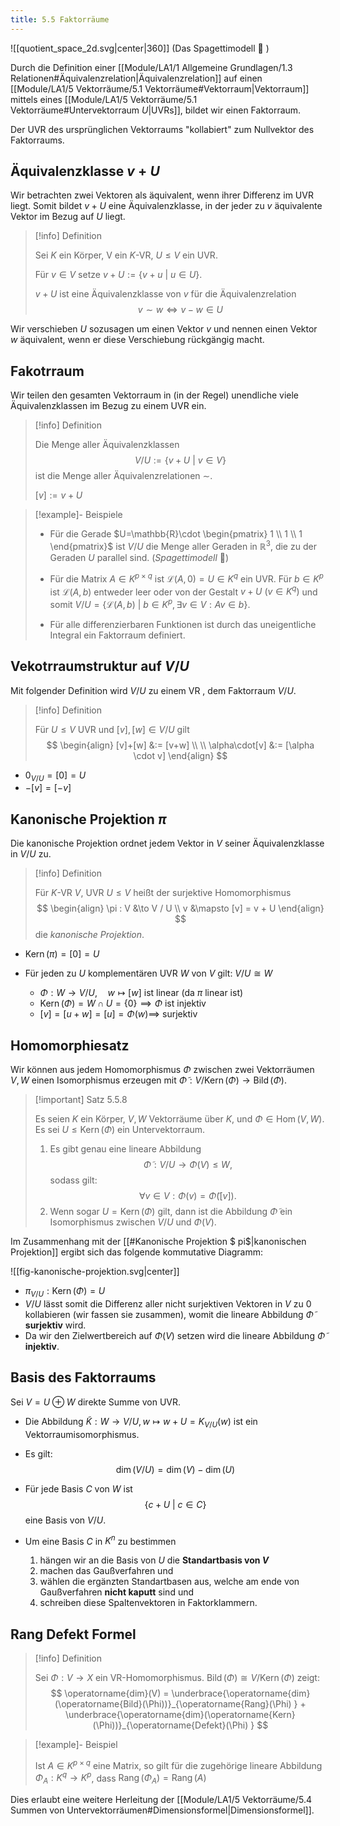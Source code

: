 ```yaml
---
title: 5.5 Faktorräume
---
```


![[quotient_space_2d.svg|center|360]]
(Das Spagettimodell 🍝 )

Durch die Definition einer [[Module/LA1/1 Allgemeine Grundlagen/1.3 Relationen#Äquivalenzrelation|Äquivalenzrelation]] auf einen [[Module/LA1/5 Vektorräume/5.1 Vektorräume#Vektorraum|Vektorraum]] mittels eines [[Module/LA1/5 Vektorräume/5.1 Vektorräume#Untervektorraum $U$|UVRs]], bildet wir einen Faktorraum.

Der UVR des ursprünglichen Vektorraums "kollabiert" zum Nullvektor des Faktorraums.

## Äquivalenzklasse $v+U$

Wir betrachten zwei Vektoren als äquivalent, wenn ihrer Differenz im UVR liegt.
Somit bildet $v+U$ eine Äquivalenzklasse, in der jeder zu $v$ äquivalente Vektor im Bezug auf $U$ liegt.

> [!info] Definition 
> 
> Sei $K$ ein Körper, V ein $K$-VR, $U \leq V$ ein UVR.
> 
> Für $v \in V$ setze $v+U:=\{ v+u \ | \ u \in U \}$.
> 
> $v+U$ ist eine Äquivalenzklasse von $v$ für die Äquivalenzrelation
> $$
> v \sim w \iff v - w \in U
> $$

Wir verschieben $U$ sozusagen um einen Vektor $v$ und nennen einen Vektor $w$ äquivalent, wenn er diese Verschiebung rückgängig macht.

## Fakotrraum

Wir teilen den gesamten Vektorraum in (in der Regel) unendliche viele Äquivalenzklassen im Bezug zu einem UVR ein.

> [!info] Definition 
> 
> Die Menge aller Äquivalenzklassen
> $$
> V / U := \{ v + U \ | \ v \in V \}
> $$
> ist die Menge aller Äquivalenzrelationen $\sim$.
> 
> $[v]:=v+U$

> [!example]- Beispiele 
> 
> - Für die Gerade $U=\mathbb{R}\cdot \begin{pmatrix} 1 \\ 1 \\ 1 \end{pmatrix}$ ist $V/U$ die Menge aller Geraden in $\mathbb{R}^3$, die zu der Geraden $U$ parallel sind. (*Spagettimodell* 🍝)
> 
> - Für die Matrix $A \in K^{p \times q}$ ist $\mathcal{L}(A,0)=U \in K^q$ ein UVR.
>   Für $b\in K^p$ ist $\mathcal{L}(A,b)$ entweder leer oder von der Gestalt $v+U \ (v \in K^q)$ und somit $V/U=\{ \mathcal{L}(A,b) \ | \ b \in K^p, \exists v \in V : Av \in b \}$.
>   
>  - Für alle differenzierbaren Funktionen ist durch das uneigentliche Integral ein Faktorraum definiert.

## Vekotrraumstruktur auf $V/U$

Mit folgender Definition wird $V / U$ zu einem VR , dem Faktorraum $V / U$.

> [!info] Definition 
> 
> Für $U \leq V$ UVR und $[v],[w]\in V / U$ gilt
> $$
> \begin{align}
> [v]+[w] &:= [v+w] \\ \\
> \alpha\cdot[v] &:= [\alpha \cdot v]
> \end{align}
> $$

- $0_{V / U}=[0]=U$
- $-[v]=[-v]$

## Kanonische Projektion $\pi$

Die kanonische Projektion ordnet jedem Vektor in $V$ seiner Äquivalenzklasse in $V / U$ zu.

> [!info] Definition 
> 
> Für $K$-VR $V$, UVR $U \leq V$ heißt der surjektive Homomorphismus
> $$
> \begin{align}
> \pi : V &\to V / U \\
> v &\mapsto [v] = v + U
> \end{align}
> $$
> die *kanonische Projektion*.

- $\operatorname{Kern}(\pi)=[0]=U$

- Für jeden zu $U$ komplementären UVR $W$ von $V$ gilt: $V / U \cong W$
    - $\Phi: W \to V / U, \quad w \mapsto [w]$ ist linear (da $\pi$ linear ist)
    - $\operatorname{Kern}(\Phi)=W\cap U = \{ 0 \} \implies \Phi$ ist injektiv
    - $[v]=[u+w]=[u]=\Phi(w) \implies$ surjektiv

## Homomorphiesatz

Wir können aus jedem Homomorphismus $\Phi$ zwischen zwei Vektorräumen $V, W$ einen Isomorphismus erzeugen mit $\widetilde{\Phi} : V / \operatorname{Kern}(\Phi) \to \operatorname{Bild}(\Phi)$.

> [!important] Satz 5.5.8
> 
> Es seien $K$ ein Körper, $V, W$ Vektorräume über $K$, und $\Phi \in \operatorname{Hom}(V, W)$. 
> Es sei $U \leq \operatorname{Kern}(\Phi)$ ein Untervektorraum.
> 1. Es gibt genau eine lineare Abbildung
> $$
> \widetilde{\Phi}: V / U \longrightarrow \Phi(V) \leq W,
> $$
> sodass gilt:
> $$
> \forall v \in V: \Phi(v)=\widetilde{\Phi}([v]).
> $$
> 2. Wenn sogar $U=\operatorname{Kern}(\Phi)$ gilt, dann ist die Abbildung $\widetilde{\Phi}$ ein Isomorphismus zwischen $V / U$ und $\Phi(V)$.

Im Zusammenhang mit der [[#Kanonische Projektion $ pi$|kanonischen Projektion]] ergibt sich das folgende kommutative Diagramm: 

![[fig-kanonische-projektion.svg|center]]

- $\pi_{V / U} : \operatorname{Kern}(\Phi)=U$
- $V/ U$ lässt somit die Differenz aller nicht surjektiven Vektoren in $V$ zu $0$ kollabieren (wir fassen sie zusammen), womit die lineare Abbildung  $\widetilde{\Phi}$ **surjektiv** wird.
- Da wir den Zielwertbereich auf $\Phi(V)$ setzen wird die lineare Abbildung $\widetilde{\Phi}$ **injektiv**.

## Basis des Faktorraums

Sei $V=U \oplus W$ direkte Summe von UVR.

- Die Abbildung $\widetilde{K}:W \to V / U, w \mapsto w +U=K_{V / U}(w)$ ist ein Vektorraumisomorphismus.

- Es gilt: 
  $$
  \operatorname{dim}(V / U) = \operatorname{dim}(V) - \operatorname{dim}(U)   
  $$
  
- Für jede Basis $C$ von $W$ ist
  $$
  \{ c + U \ | \ c \in C \}
  $$
  eine Basis von $V / U$.

- Um eine Basis $C$ in $K^n$ zu bestimmen
    1. hängen wir an die Basis von $U$ die **Standartbasis von $V$**
    2. machen das Gaußverfahren und 
    3. wählen die ergänzten Standartbasen aus, welche am ende von Gaußverfahren **nicht kaputt** sind und
    4. schreiben diese Spaltenvektoren in Faktorklammern.

## Rang Defekt Formel

> [!info] Definition 
> 
> Sei $\Phi: V \to X$ ein VR-Homomorphismus. $\operatorname{Bild}(\Phi) \cong V / \operatorname{Kern}(\Phi)$ zeigt:
> $$
> \operatorname{dim}(V) = 
> \underbrace{\operatorname{dim}(\operatorname{Bild}(\Phi))}_{\operatorname{Rang}(\Phi) } + 
> \underbrace{\operatorname{dim}(\operatorname{Kern}(\Phi))}_{\operatorname{Defekt}(\Phi) }   
> $$

> [!example]- Beispiel 
> 
> Ist $A \in K^{p \times q}$ eine Matrix, so gilt für die zugehörige lineare Abbildung $\Phi_A : K^q \to K^p$, dass $\operatorname{Rang}\left(\Phi_A\right)=\operatorname{Rang}(A)$

Dies erlaubt eine weitere Herleitung der [[Module/LA1/5 Vektorräume/5.4 Summen von Untervektorräumen#Dimensionsformel|Dimensionsformel]].